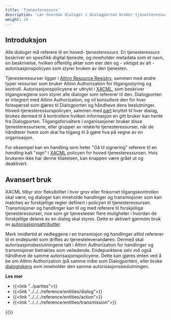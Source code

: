 ```yaml
---
title: 'Tjenesteressurs'
description: 'Lær hvordan dialoger i Dialogporten bruker tjenesteressurser i Altinn ressursregister'
weight: 10
---
```


## Introduksjon

Alle dialoger må referere til en hoved- _tjenesteressurs_. En tjenesteressurs beskriver en spesifikk digital tjeneste, og inneholder metadata som et navn, en beskrivelse, hvilken offentlig aktør som eier den og - viktigst av alt - autorisasjonspolicyen som styrer bruken av den tjenesten.

Tjenesteressurser ligger i [Altinn Resource Registry](../../../../authorization/what-do-you-get/resourceregistry), sammen med andre typer ressurser som bruker Altinn Authorization for tilgangsstyring og kontroll. Autorisasjonspolicyene er uttrykt i [XACML](../../../../authorization/guides/xacml/), som beskriver tilgangsreglene som styrer alle dialoger som refererer til den. Dialogporten er integrert med Altinn Authorization, og vil konsultere den for hver forespørsel som gjøres til Dialogporten og håndheve dens beslutninger. Hoved-tjenesteressurspolicyen, sammen med [part](../parties) knyttet til hver dialog, brukes dermed til å kontrollere hvilken informasjon en gitt bruker kan hente fra Dialogporten. Tilgangsforvaltere i organisasjoner bruker disse tjenesteressursene, eller grupper av relaterte tjenesteressurser, når de håndterer hvem som skal ha tilgang til å gjøre hva på vegne av en organisasjon.

For eksempel kan en handling som heter "Gå til signering" referere til en _handling_ kalt "sign" i [XACML](../../../../authorization/guides/xacml/) policyen for hoved-tjenesteressursen. Hvis brukeren ikke har denne tillatelsen, kan knappen være grået ut og deaktivert.

## Avansert bruk
XACML tilbyr stor fleksibilitet i hvor grov eller finkornet tilgangskontrollen skal være, og dialoger kan inneholde handlinger og transmisjoner som kan matches av forskjellige regler definert i policyen til tjenesteressursen. Transmisjoner og handlinger kan til og med referere til forskjellige tjenesteressurser, noe som gir tjenesteeier flere muligheter i hvordan de forskjellige delene av en dialog skal styres. Dette er aktivert gjennom bruk av [autorisasjonsattributter](../attributes)

Merk imidlertid at vedleggene i en transmisjon og handlinger alltid refererer til et endepunkt som driftes av tjenesteleverandøren. Dermed skal autorisasjonsbeslutningene tatt i Altinn Authorization for handlinger og transmisjoner betraktes som veiledende. Endepunktene selv _må_ også håndheve de samme autorisasjonspolicyene. Dette kan gjøres enten ved å be om Altinn Authorization (på samme måte som Dialogporten), eller bruke [dialogtokens](../dialog-tokens) som inneholder den samme autorisasjonsbeslutningen.

**Les mer**
* {{<link "../parties">}}
* {{<link "../../../reference/entities/dialog">}}
* {{<link "../../../reference/entities/action">}}
* {{<link "../../../reference/entities/transmission">}}

{{<children />}}